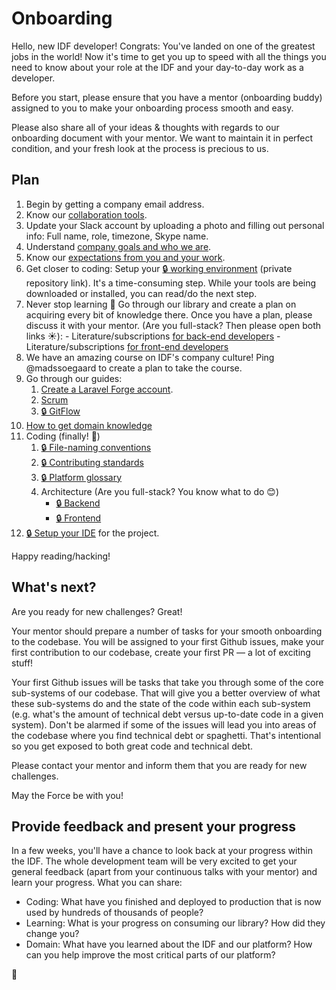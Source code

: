 # Onboarding

Hello, new IDF developer! Congrats: You've landed on one of the greatest jobs in the world!
Now it's time to get you up to speed with all the things you need to know about your role at the IDF
and your day-to-day work as a developer.

Before you start, please ensure that you have a mentor (onboarding buddy) assigned to you
to make your onboarding process smooth and easy.

Please also share all of your ideas & thoughts with regards to our onboarding document with your mentor.
We want to maintain it in perfect condition, and your fresh look at the process is precious to us.

## Plan

1.  Begin by getting a company email address.
1.  Know our [collaboration tools](../collaboration-tools.md).
1.  Update your Slack account by uploading a photo and filling out personal info: Full name, role, timezone, Skype name.
1.  Understand [company goals and who we are](/company/README.md).
1.  Know our [expectations from you and your work](../expectations.md).
1.  Get closer to coding: Setup your [🔒 working environment](https://github.com/InteractionDesignFoundation/IDF-web/blob/develop/docs/environment/first-run/README.md) (private repository link).
    It's a time-consuming step. While your tools are being downloaded or installed, you can read/do the next step.
1.  Never stop learning 📖 Go through our library and create a plan on acquiring every bit of knowledge there.
    Once you have a plan, please discuss it with your mentor. (Are you full-stack? Then please open both links ☀️): - Literature/subscriptions [for back-end developers](../../library/back-end/literature.md) - Literature/subscriptions [for front-end developers](../../library/front-end/literature.md)
1.  We have an amazing course on IDF's company culture! Ping @madssoegaard to create a plan to take the course.
1.  Go through our guides:
    1. [Create a Laravel Forge account](onboarding__forge.md).
    1. [Scrum](../scrum/README.md)
    1. [🔒 GitFlow](https://github.com/InteractionDesignFoundation/IDF-web/blob/develop/docs/workflows/gitflow.md)
1.  [How to get domain knowledge](onboarding--domain-knowledge.md)
1.  Coding (finally! 🎉)
    1. [🔒 File-naming conventions](https://github.com/InteractionDesignFoundation/IDF-web/blob/develop/docs/code/naming-conventions.md)
    1. [🔒 Contributing standards](https://github.com/InteractionDesignFoundation/IDF-web/blob/develop/CONTRIBUTING.md)
    1. [🔒 Platform glossary](https://github.com/InteractionDesignFoundation/IDF-web/blob/develop/docs/glossary.md)
    1. Architecture (Are you full-stack? You know what to do 😊)
       - [🔒 Backend](https://github.com/InteractionDesignFoundation/IDF-web/blob/develop/docs/code/backend/architecture.md)
       - [🔒 Frontend](https://github.com/InteractionDesignFoundation/IDF-web/blob/develop/docs/code/frontend/architecture.md)
1.  [🔒 Setup your IDE](https://github.com/InteractionDesignFoundation/IDF-web/blob/develop/docs/environment/IDE/README.md)
    for the project.

Happy reading/hacking!

## What's next?

Are you ready for new challenges? Great!

Your mentor should prepare a number of tasks for your smooth onboarding to the codebase. You will be assigned to your first Github issues, make your first contribution to our codebase, create your first PR — a lot of exciting stuff!

Your first Github issues will be tasks that take you through some of the core sub-systems of our codebase. That will give you a better overview of what these sub-systems do and the state of the code within each sub-system (e.g. what's the amount of technical debt versus up-to-date code in a given system). Don't be alarmed if some of the issues will lead you into areas of the codebase where you find technical debt or spaghetti. That's intentional so you get exposed to both great code and technical debt.

Please contact your mentor and inform them that you are ready for new challenges.

May the Force be with you!

## Provide feedback and present your progress

In a few weeks, you'll have a chance to look back at your progress within the IDF.
The whole development team will be very excited to get your general feedback
(apart from your continuous talks with your mentor) and learn your progress. What you can share:

- Coding: What have you finished and deployed to production that is now used by hundreds of thousands of people?
- Learning: What is your progress on consuming our library? How did they change you?
- Domain: What have you learned about the IDF and our platform?
  How can you help improve the most critical parts of our platform?

🦄
